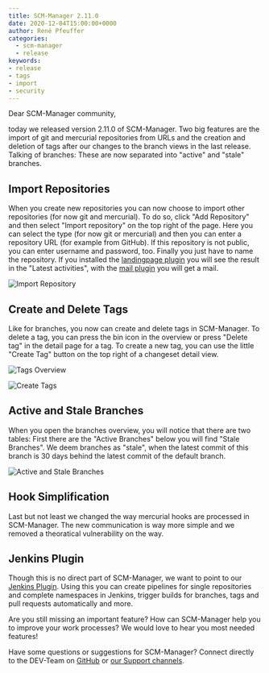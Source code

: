```yaml
---
title: SCM-Manager 2.11.0
date: 2020-12-04T15:00:00+0000
author: René Pfeuffer
categories:
  - scm-manager
  - release
keywords:
- release
- tags
- import
- security
---
```


Dear SCM-Manager community,

today we released version 2.11.0 of SCM-Manager. Two big features are the import of git and mercurial repositories from URLs and
the creation and deletion of tags after our changes to the branch views in the last release. Talking of branches: These are now
separated into "active" and "stale" branches.

## Import Repositories

When you create new repositories you can now choose to import other repositories (for now git and mercurial). To do so, click
"Add Repository" and then select "Import repository" on the top right of the page. Here you can select the type (for now git or
mercurial) and then you can enter a repository URL (for example from GitHub). If this repository is not public, you can enter
username and password, too. Finally you just have to name the repository. If you installed the
[landingpage plugin](https://www.scm-manager.org/plugins/scm-landingpage-plugin) you will see the result in the "Latest activities",
with the [mail plugin](https://www.scm-manager.org/plugins/scm-mail-plugin) you will get a mail.

![Import Repository](assets/import_repository.png)

## Create and Delete Tags

Like for branches, you now can create and delete tags in SCM-Manager. To delete a tag, you can press the bin icon in the overview
or press "Delete tag" in the detail page for a tag. To create a new tag, you can use the little "Create Tag" button on the top
right of a changeset detail view.

![Tags Overview](assets/tags_overview.png)

![Create Tags](assets/create_tags.png)

## Active and Stale Branches

When you open the branches overview, you will notice that there are two tables: First there are the "Active Branches" below you
will find "Stale Branches". We deem branches as "stale", when the latest commit of this branch is 30 days behind the latest commit
of the default branch.

![Active and Stale Branches](assets/active_stale_branches.png)

## Hook Simplification

Last but not least we changed the way mercurial hooks are processed in SCM-Manager. The new communication is way more simple and we removed a theoratical vulnerability on the way.

## Jenkins Plugin

Though this is no direct part of SCM-Manager, we want to point to our [Jenkins Plugin](https://plugins.jenkins.io/scm-manager/). Using
this you can create pipelines for single repositories and complete namespaces in Jenkins, trigger builds for branches, tags and pull requests
automatically and more.

Are you still missing an important feature? How can SCM-Manager help you to improve your work processes? We would love to hear you most needed features!

Have some questions or suggestions for SCM-Manager? Connect directly to the DEV-Team on [GitHub](https://github.com/scm-manager/scm-manager/) or [our Support channels](https://www.scm-manager.org/support/).
